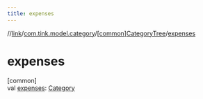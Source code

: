 ```yaml
---
title: expenses
---
```

//[link](../../../index.html)/[com.tink.model.category](../index.html)/[[common]CategoryTree](index.html)/[expenses](expenses.html)



# expenses



[common]\
val [expenses](expenses.html): [Category](../[common]-category/index.html)




